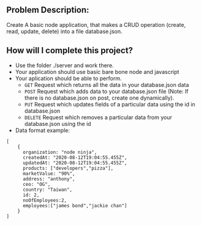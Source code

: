 ## Problem Description:

Create A basic node application, that makes a CRUD operation (create, read, update, delete) into a file database.json.

## How will I complete this project?

- Use the folder ./server and work there.
- Your application should use basic bare bone node and javascript
- Your aplication should be able to perform.
  - `GET` Request which returns all the data in your database.json data
  - `POST` Request which adds data to your database.json file (Note: If there is no database.json on post, create one dynamically).
  - `PUT` Request which updates fields of a particular data using the id in database.json
  - `DELETE` Request which removes a particular data from your database.json using the id
- Data format example:

```
[
    {
      organization: "node ninja",
      createdAt: "2020-08-12T19:04:55.455Z",
      updatedAt: "2020-08-12T19:04:55.455Z",
      products: ["developers","pizza"],
      marketValue: "90%",
      address: "anthony",
      ceo: "OG",
      country: "Taiwan",
      id: 2,
      noOfEmployees:2,
      employees:["james bond","jackie chan"]
    }
]
```
